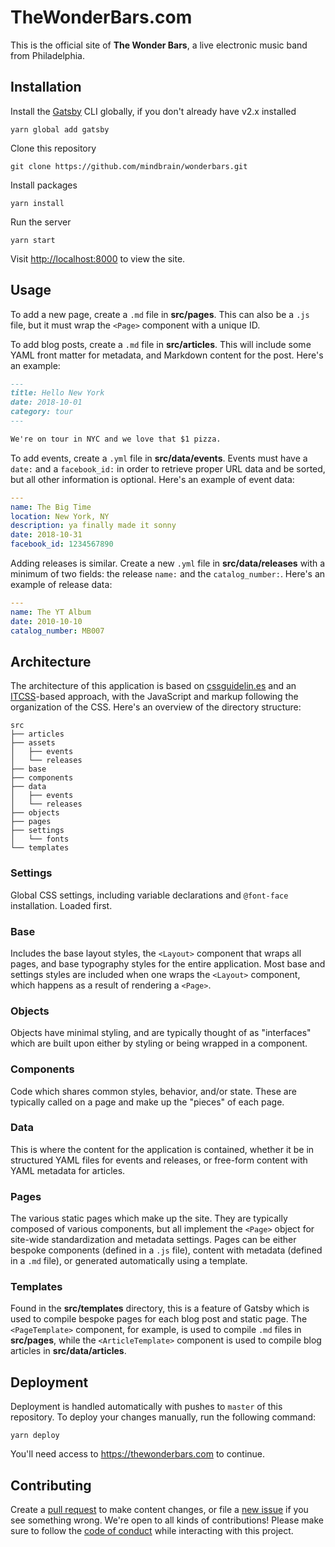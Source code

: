 # TheWonderBars.com

This is the official site of **The Wonder Bars**, a live electronic
music band from Philadelphia.

## Installation

Install the [Gatsby][] CLI globally, if you don't already have v2.x
installed

    yarn global add gatsby

Clone this repository

    git clone https://github.com/mindbrain/wonderbars.git

Install packages

    yarn install

Run the server

    yarn start

Visit <http://localhost:8000> to view the site.

## Usage

To add a new page, create a `.md` file in **src/pages**. This can also
be a `.js` file, but it must wrap the `<Page>` component with a unique ID.

To add blog posts, create a `.md` file in **src/articles**. This will
include some YAML front matter for metadata, and Markdown content for
the post. Here's an example:

```markdown
---
title: Hello New York
date: 2018-10-01
category: tour
---

We're on tour in NYC and we love that $1 pizza.
```

To add events, create a `.yml` file in **src/data/events**. Events must
have a `date:` and a `facebook_id:` in order to retrieve proper URL data
and be sorted, but all other information is optional. Here's an example
of event data:

```yaml
---
name: The Big Time
location: New York, NY
description: ya finally made it sonny
date: 2018-10-31
facebook_id: 1234567890
```

Adding releases is similar. Create a new `.yml` file in
**src/data/releases** with a minimum of two fields: the release `name:`
and the `catalog_number:`. Here's an example of release data:

```yaml
---
name: The YT Album
date: 2010-10-10
catalog_number: MB007
```

## Architecture

The architecture of this application is based on [cssguidelin.es][] and
an [ITCSS][]-based approach, with the JavaScript and markup following
the organization of the CSS. Here's an overview of the directory
structure:

```
src
├── articles
├── assets
│   ├── events
│   └── releases
├── base
├── components
├── data
│   ├── events
│   └── releases
├── objects
├── pages
├── settings
│   └── fonts
└── templates
```

### Settings

Global CSS settings, including variable declarations and `@font-face`
installation. Loaded first.

### Base

Includes the base layout styles, the `<Layout>` component that wraps all
pages, and base typography styles for the entire application. Most base
and settings styles are included when one wraps the `<Layout>`
component, which happens as a result of rendering a `<Page>`.

### Objects

Objects have minimal styling, and are typically thought of as
"interfaces" which are built upon either by styling or being wrapped in
a component.

### Components

Code which shares common styles, behavior, and/or state. These are
typically called on a page and make up the "pieces" of each page.

### Data

This is where the content for the application is contained, whether it
be in structured YAML files for events and releases, or free-form
content with YAML metadata for articles.

### Pages

The various static pages which make up the site. They are typically
composed of various components, but all implement the `<Page>` object
for site-wide standardization and metadata settings. Pages can be either
bespoke components (defined in a `.js` file), content with metadata
(defined in a `.md` file), or generated automatically using a template.

### Templates

Found in the **src/templates** directory, this is a feature of Gatsby
which is used to compile bespoke pages for each blog post and static
page. The `<PageTemplate>` component, for example, is used to compile
`.md` files in **src/pages**, while the `<ArticleTemplate>` component is
used to compile blog articles in **src/data/articles**.

## Deployment

Deployment is handled automatically with pushes to `master` of this
repository. To deploy your changes manually, run the following command:

    yarn deploy

You'll need access to https://thewonderbars.com to continue.

## Contributing

Create a [pull request][] to make content changes, or file a [new issue][]
if you see something wrong. We're open to all kinds of contributions!
Please make sure to follow the [code of conduct][] while interacting
with this project.

[Gatsby]: https://gatsbyjs.com
[cssguidelin.es]: https://cssguidelin.es
[ITCSS]: https://www.xfive.co/blog/itcss-scalable-maintainable-css-architecture/
[pull request]: https://github.com/mindbrain/wonderbars/pulls
[new issue]: https://github.com/mindbrain/wonderbars/issues/new
[code of conduct]: https://github.com/mindbrain/wonderbars/CODE_OF_CONDUCT.md
